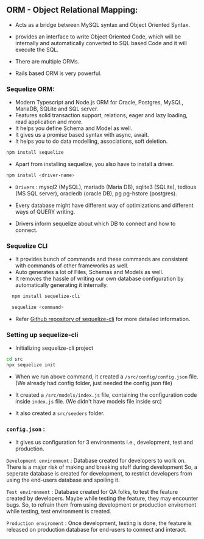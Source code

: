 ## ORM - Object Relational Mapping:

- Acts as a bridge between MySQL syntax and Object Oriented Syntax.
- provides an interface to write Object Oriented Code, which will be internally and automatically converted to SQL based Code and it will execute the SQL.
- There are multiple ORMs.

- Rails based ORM is very powerful.

### Sequelize ORM:

- Modern Typescript and Node.js ORM for Oracle,
  Postgres, MySQL, MariaDB, SQLite and SQL server.
- Features solid transaction support, relations, eager and lazy loading, read application and more.
- It helps you define Schema and Model as well.
- It gives us a promise based syntax with async, await.
- It helps you to do data modelling, associations, soft deletion.

```bash
npm install sequelize
```

- Apart from installing sequelize, you also have to install a driver.

```bash
npm install <driver-name>
```

- `Drivers` : mysql2 (MySQL), mariadb (Maria DB), sqlite3 (SQLite), tedious (MS SQL server), oracledb (oracle DB), pg pg-hstore (postgres).

- Every database might have different way of optimizations and different ways of QUERY writing.

- Drivers inform sequelize about which DB to connect and how to connect.

### Sequelize CLI

- It provides bunch of commands and these commands are consistent with commands of other frameworks as well.
- Auto generates a lot of Files, Schemas and Models as well.
- It removes the hassle of writing our own database configuration by automatically generating it internally.

```bash
  npm install sequelize-cli
```

```bash
  sequelize <command>
```

- Refer [Github repository of sequelize-cli](https://github.com/sequelize/cli) for more detailed information.

### Setting up sequelize-cli

- Initializing sequelize-cli project

```bash
cd src
npx sequelize init
```

- When we run above command, it created a `/src/config/config.json` file. (We already had config folder, just
  needed the config.json file)

- It created a `/src/models/index.js` file, containing the configuration code inside `index.js` file. (We didn't have models file inside src)

- It also created a `src/seeders` folder.

### `config.json` :

- It gives us configuration for 3 environments i.e., development, test and production.

`Development environment` : Database created for developers to work on. There is a major risk of making and breaking stuff during development So, a seperate database is created for development, to restrict developers from using the end-users database and spoiling it.

`Test environment` : Database created for QA folks, to test the feature created by developers. Maybe while testing the feature, they may encounter bugs. So, to refrain them from using development or production enviroment while testing, test environment is created.

`Production enviroment` : Once development, testing is done, the feature is released on production database for end-users to connect and interact.
